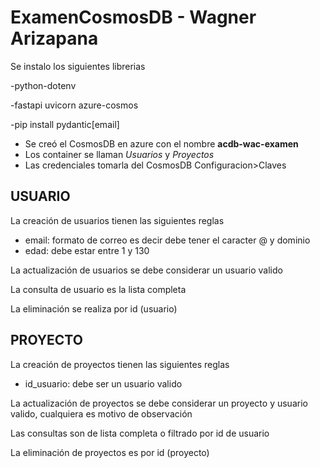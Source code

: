 # ExamenCosmosDB - Wagner Arizapana
Se instalo los siguientes librerias

-python-dotenv

-fastapi uvicorn azure-cosmos

-pip install pydantic[email]

* Se creó el CosmosDB en azure con el nombre **acdb-wac-examen**
* Los container se llaman *Usuarios* y *Proyectos*
* Las credenciales tomarla del CosmosDB Configuracion>Claves

## USUARIO
La creación de usuarios tienen las siguientes reglas
* email: formato de correo es decir debe tener el caracter @ y dominio
* edad: debe estar entre 1 y 130

La actualización de usuarios se debe considerar un usuario valido

La consulta de usuario es la lista completa

La eliminación se realiza por id (usuario)

## PROYECTO
La creación de proyectos tienen las siguientes reglas
* id_usuario: debe ser un usuario valido

La actualización de proyectos se debe considerar un proyecto y usuario valido, cualquiera es motivo de observación

Las consultas son de lista completa o filtrado por id de usuario

La eliminación de proyectos es por id (proyecto)
